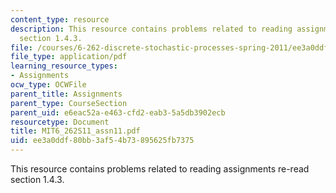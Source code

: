 ```yaml
---
content_type: resource
description: This resource contains problems related to reading assignments re-read
  section 1.4.3.
file: /courses/6-262-discrete-stochastic-processes-spring-2011/ee3a0ddf80bb3af54b73895625fb7375_MIT6_262S11_assn11.pdf
file_type: application/pdf
learning_resource_types:
- Assignments
ocw_type: OCWFile
parent_title: Assignments
parent_type: CourseSection
parent_uid: e6eac52a-e463-cfd2-eab3-5a5db3902ecb
resourcetype: Document
title: MIT6_262S11_assn11.pdf
uid: ee3a0ddf-80bb-3af5-4b73-895625fb7375
---
```

This resource contains problems related to reading assignments re-read section 1.4.3.

